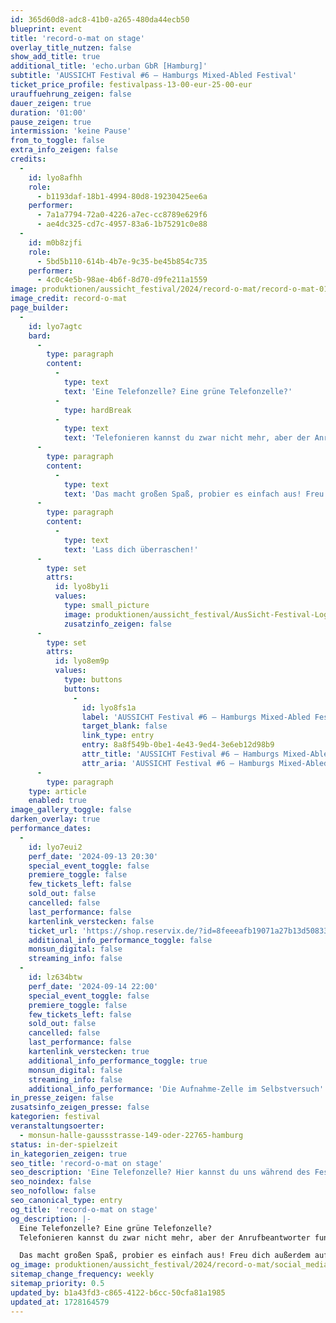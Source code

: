 ```yaml
---
id: 365d60d8-adc8-41b0-a265-480da44ecb50
blueprint: event
title: 'record-o-mat on stage'
overlay_title_nutzen: false
show_add_title: true
additional_title: 'echo.urban GbR [Hamburg]'
subtitle: 'AUSSICHT Festival #6 – Hamburgs Mixed-Abled Festival'
ticket_price_profile: festivalpass-13-00-eur-25-00-eur
urauffuehrung_zeigen: false
dauer_zeigen: true
duration: '01:00'
pause_zeigen: true
intermission: 'keine Pause'
from_to_toggle: false
extra_info_zeigen: false
credits:
  -
    id: lyo8afhh
    role:
      - b1193daf-18b1-4994-80d8-19230425ee6a
    performer:
      - 7a1a7794-72a0-4226-a7ec-cc8789e629f6
      - ae4dc325-cd7c-4957-83a6-1b75291c0e88
  -
    id: m0b8zjfi
    role:
      - 5bd5b110-614b-4b7e-9c35-be45b854c735
    performer:
      - 4c0c4e5b-98ae-4b6f-8d70-d9fe211a1559
image: produktionen/aussicht_festival/2024/record-o-mat/record-o-mat-01.jpg
image_credit: record-o-mat
page_builder:
  -
    id: lyo7agtc
    bard:
      -
        type: paragraph
        content:
          -
            type: text
            text: 'Eine Telefonzelle? Eine grüne Telefonzelle?'
          -
            type: hardBreak
          -
            type: text
            text: 'Telefonieren kannst du zwar nicht mehr, aber der Anrufbeantworter funktioniert noch. Hier kannst du uns während des Festivals deine Stimme schenken und auf die Frage antworten, die du an den Scheiben der Telefonzelle findest. Und hören wirst du dich dann selbst sogar auch.'
      -
        type: paragraph
        content:
          -
            type: text
            text: 'Das macht großen Spaß, probier es einfach aus! Freu dich außerdem auf eine Performance mit Stimmen aus dem Publikum, dem record-o-mat und einer Musikerin.'
      -
        type: paragraph
        content:
          -
            type: text
            text: 'Lass dich überraschen!'
      -
        type: set
        attrs:
          id: lyo8by1i
          values:
            type: small_picture
            image: produktionen/aussicht_festival/AusSicht-Festival-Logo-Rechteck.jpg
            zusatzinfo_zeigen: false
      -
        type: set
        attrs:
          id: lyo8em9p
          values:
            type: buttons
            buttons:
              -
                id: lyo8fs1a
                label: 'AUSSICHT Festival #6 – Hamburgs Mixed-Abled Festival'
                target_blank: false
                link_type: entry
                entry: 8a8f549b-0be1-4e43-9ed4-3e6eb12d98b9
                attr_title: 'AUSSICHT Festival #6 – Hamburgs Mixed-Abled Festival'
                attr_aria: 'AUSSICHT Festival #6 – Hamburgs Mixed-Abled Festival'
      -
        type: paragraph
    type: article
    enabled: true
image_gallery_toggle: false
darken_overlay: true
performance_dates:
  -
    id: lyo7eui2
    perf_date: '2024-09-13 20:30'
    special_event_toggle: false
    premiere_toggle: false
    few_tickets_left: false
    sold_out: false
    cancelled: false
    last_performance: false
    kartenlink_verstecken: false
    ticket_url: 'https://shop.reservix.de/?id=8feeeafb19071a27b13d5083379d95183e9ab490f2f135faf80b2fecfc1ba00f2aba7ad8945f4a4292549eb86feddc1b&vID=7337&eventGrpID=477162&eventID=2292357'
    additional_info_performance_toggle: false
    monsun_digital: false
    streaming_info: false
  -
    id: lz634btw
    perf_date: '2024-09-14 22:00'
    special_event_toggle: false
    premiere_toggle: false
    few_tickets_left: false
    sold_out: false
    cancelled: false
    last_performance: false
    kartenlink_verstecken: true
    additional_info_performance_toggle: true
    monsun_digital: false
    streaming_info: false
    additional_info_performance: 'Die Aufnahme-Zelle im Selbstversuch'
in_presse_zeigen: false
zusatsinfo_zeigen_presse: false
kategorien: festival
veranstaltungsoerter:
  - monsun-halle-gaussstrasse-149-oder-22765-hamburg
status: in-der-spielzeit
in_kategorien_zeigen: true
seo_title: 'record-o-mat on stage'
seo_description: 'Eine Telefonzelle? Hier kannst du uns während des Festivals deine Stimme schenken und auf die Frage antworten, die du an den Scheiben der Telefonzelle findest.'
seo_noindex: false
seo_nofollow: false
seo_canonical_type: entry
og_title: 'record-o-mat on stage'
og_description: |-
  Eine Telefonzelle? Eine grüne Telefonzelle?
  Telefonieren kannst du zwar nicht mehr, aber der Anrufbeantworter funktioniert noch. Hier kannst du uns während des Festivals deine Stimme schenken und auf die Frage antworten, die du an den Scheiben der Telefonzelle findest. Und hören wirst du dich dann selbst sogar auch.

  Das macht großen Spaß, probier es einfach aus! Freu dich außerdem auf eine Performance mit Stimmen aus dem Publikum, dem record-o-mat und einer Musikerin.
og_image: produktionen/aussicht_festival/2024/record-o-mat/social_media_record-o-mat.jpg
sitemap_change_frequency: weekly
sitemap_priority: 0.5
updated_by: b1a43fd3-c865-4122-b6cc-50cfa81a1985
updated_at: 1728164579
---
```

